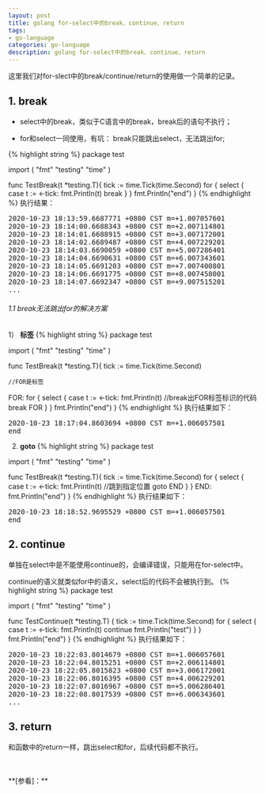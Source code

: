 ```yaml
---
layout: post
title: golang for-select中的break、continue、return
tags:
- go-language
categories: go-language
description: golang for-select中的break、continue、return
---
```



这里我们对for-slect中的break/continue/return的使用做一个简单的记录。


<!-- more -->

## 1. break
* select中的break，类似于C语言中的break，break后的语句不执行；

* for和select一同使用，有坑： break只能跳出select，无法跳出for;

{% highlight string %}
package test

import (
	"fmt"
	"testing"
	"time"
)

func TestBreak(t *testing.T){
	tick := time.Tick(time.Second)
	for {
		select {
		case t := <-tick:
			fmt.Println(t)
			break
		}
	}
	fmt.Println("end")
}
{% endhighlight %}
执行结果：
<pre>
2020-10-23 18:13:59.6687771 +0800 CST m=+1.007057601
2020-10-23 18:14:00.6688343 +0800 CST m=+2.007114801
2020-10-23 18:14:01.6688915 +0800 CST m=+3.007172001
2020-10-23 18:14:02.6689487 +0800 CST m=+4.007229201
2020-10-23 18:14:03.6690059 +0800 CST m=+5.007286401
2020-10-23 18:14:04.6690631 +0800 CST m=+6.007343601
2020-10-23 18:14:05.6691203 +0800 CST m=+7.007400801
2020-10-23 18:14:06.6691775 +0800 CST m=+8.007458001
2020-10-23 18:14:07.6692347 +0800 CST m=+9.007515201
...
</pre>

###### 1.1 break无法跳出for的解决方案
1） **标签**
{% highlight string %}
package test

import (
	"fmt"
	"testing"
	"time"
)


func TestBreak(t *testing.T){
	tick := time.Tick(time.Second)

	//FOR是标签
FOR:
	for {
		select {
		case t := <-tick:
			fmt.Println(t)
			//break出FOR标签标识的代码
			break FOR
		}
	}
	fmt.Println("end")
}
{% endhighlight %}
执行结果如下：
<pre>
2020-10-23 18:17:04.8603694 +0800 CST m=+1.006057501
end
</pre>

2) **goto**
{% highlight string %}
package test

import (
	"fmt"
	"testing"
	"time"
)


func TestBreak(t *testing.T){
	tick := time.Tick(time.Second)
	for {
		select {
		case t := <-tick:
			fmt.Println(t)
			//跳到指定位置
			goto END
		}
	}
END:
	fmt.Println("end")
}
{% endhighlight %}
执行结果如下：
<pre>
2020-10-23 18:18:52.9695529 +0800 CST m=+1.006057501
end
</pre>

## 2. continue
单独在select中是不能使用continue的，会编译错误，只能用在for-select中。

continue的语义就类似for中的语义，select后的代码不会被执行到。
{% highlight string %}
package test

import (
	"fmt"
	"testing"
	"time"
)


func TestContinue(t *testing.T) {
	tick := time.Tick(time.Second)
	for {
		select {
		case t := <-tick:
			fmt.Println(t)
			continue
			fmt.Println("test")
		}
	}
	fmt.Println("end")
}
{% endhighlight %}
执行结果如下：
<pre>
2020-10-23 18:22:03.8014679 +0800 CST m=+1.006057601
2020-10-23 18:22:04.8015251 +0800 CST m=+2.006114801
2020-10-23 18:22:05.8015823 +0800 CST m=+3.006172001
2020-10-23 18:22:06.8016395 +0800 CST m=+4.006229201
2020-10-23 18:22:07.8016967 +0800 CST m=+5.006286401
2020-10-23 18:22:08.8017539 +0800 CST m=+6.006343601
...
</pre>

## 3. return
和函数中的return一样，跳出select和for，后续代码都不执行。


<br />
<br />
**[参看]：**



<br />
<br />
<br />

